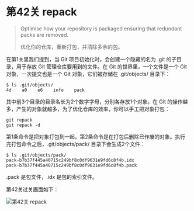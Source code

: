 
# 第42关 repack

> Optimise how your repository is packaged ensuring that redundant packs are removed.
>
> 优化你的仓库，重新打包，并清除多余的包。

在第1关里我们提到，当 Git 项目初始化时，会创建一个隐藏的名为 .git 的子目录，用于存放 Git 管理仓库要用到的文件。在 Git 的世界里，一个文件是一个 Git 对象，一次提交也是一个 Git 对象，它们被存储在 .git/objects/ 目录下：

```shell
$ ls .git/objects/
4d    a0    e6    info    pack
```

其中前3个目录的目录名长为2个数字字母，分别各存放1个对象。在 Git 的操作越多，产生的对象就越多，为了优化仓库的效率，你可以手工把对象打包：

```shell
git repack
git repack -d
```

第1条命令是把对象打包到一起，第2条命令是在打包后删除已作废的对象。执行完打包命令之后，.git/objects/pack/ 目录下会生成2个文件：

```shell
$ ls .git/objects/pack/
pack-b7b37f445a40715c249bf8c0df9631e9fd6c8f4b.idx
pack-b7b37f445a40715c249bf8c0df9631e9fd6c8f4b.pack
```

.pack 是包文件，.idx 是包的索引文件。

第42关过关画面如下：

![第42关 repack](../images/level-42-repack.png)
